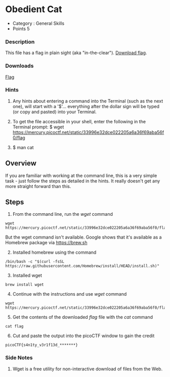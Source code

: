 # Obedient Cat
- Category : General Skills
- Points 5

### Description

This file has a flag in plain sight (aka "in-the-clear"). [Download flag](https://mercury.picoctf.net/static/33996e32dce022205a6a36f69aba56f0/flag).

### Downloads
[Flag](./flag)

### Hints

1. Any hints about entering a command into the Terminal (such as the next one), will start with a '$'... everything after the dollar sign will be typed (or copy and pasted) into your Terminal.

2. To get the file accessible in your shell, enter the following in the Terminal prompt: $ wget https://mercury.picoctf.net/static/33996e32dce022205a6a36f69aba56f0/flag

3. $ man cat

## Overview

If you are familiar with working at the command line, this is a very simple task - just follow the steps as detailed in the hints. It really doesn't get any more straight forward than this.

## Steps

1. From the command line, run the *wget* command

```
wget https://mercury.picoctf.net/static/33996e32dce022205a6a36f69aba56f0/flag
```
   But the wget command isn't available. Google shows that it's available as a Homebrew package via https://brew.sh

2. Installed homebrew using the command

```
/bin/bash -c "$(curl -fsSL https://raw.githubusercontent.com/Homebrew/install/HEAD/install.sh)"
```

3. Installed wget

```
brew install wget
```

4. Continue with the instructions and use *wget* command

```
wget https://mercury.picoctf.net/static/33996e32dce022205a6a36f69aba56f0/flag
```

5. Get the contents of the downloaded *flag* file with the *cat* command

```
cat flag
```

6. Cut and paste the output into the picoCTF window to gain the credit

```
picoCTF{s4n1ty_v3r1f13d_*******}
```

### Side Notes

1. Wget is a free utility for non-interactive download of files from the Web.

